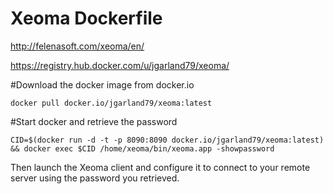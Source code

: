 # Xeoma Dockerfile

http://felenasoft.com/xeoma/en/

https://registry.hub.docker.com/u/jgarland79/xeoma/

#Download the docker image from docker.io
```
docker pull docker.io/jgarland79/xeoma:latest
```

#Start docker and retrieve the password
```
CID=$(docker run -d -t -p 8090:8090 docker.io/jgarland79/xeoma:latest) && docker exec $CID /home/xeoma/bin/xeoma.app -showpassword
```

Then launch the Xeoma client and configure it to connect to your remote server using the password you retrieved.

